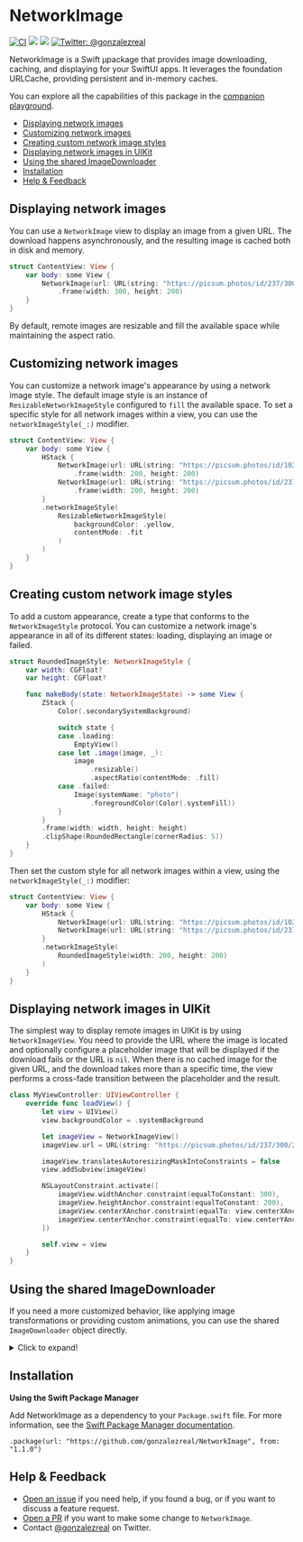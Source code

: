 # NetworkImage
[![CI](https://github.com/gonzalezreal/NetworkImage/workflows/CI/badge.svg)](https://github.com/gonzalezreal/NetworkImage/actions?query=workflow%3ACI)
[![](https://img.shields.io/endpoint?url=https%3A%2F%2Fswiftpackageindex.com%2Fapi%2Fpackages%2Fgonzalezreal%2FNetworkImage%2Fbadge%3Ftype%3Dswift-versions)](https://swiftpackageindex.com/gonzalezreal/NetworkImage)
[![](https://img.shields.io/endpoint?url=https%3A%2F%2Fswiftpackageindex.com%2Fapi%2Fpackages%2Fgonzalezreal%2FNetworkImage%2Fbadge%3Ftype%3Dplatforms)](https://swiftpackageindex.com/gonzalezreal/NetworkImage)
[![Twitter: @gonzalezreal](https://img.shields.io/badge/twitter-@gonzalezreal-blue.svg?style=flat)](https://twitter.com/gonzalezreal)

NetworkImage is a Swift µpackage that provides image downloading, caching, and displaying for your SwiftUI apps. It leverages the foundation URLCache, providing persistent and in-memory caches.

You can explore all the capabilities of this package in the [companion playground](/Playgrounds/NetworkImage.playground).

* [Displaying network images](#displaying-network-images)
* [Customizing network images](#customizing-network-images)
* [Creating custom network image styles](#creating-custom-network-image-styles)
* [Displaying network images in UIKit](#displaying-network-images-UIKit)
* [Using the shared ImageDownloader](#using-the-shared-imageDownloader)
* [Installation](#installation)
* [Help & Feedback](#help--feedback)
 
## Displaying network images
You can use a `NetworkImage` view to display an image from a given URL. The download happens asynchronously, and the resulting image is cached both in disk and memory.

```swift
struct ContentView: View {
    var body: some View {
        NetworkImage(url: URL(string: "https://picsum.photos/id/237/300/200"))
            .frame(width: 300, height: 200)
    }
}
```

By default, remote images are resizable and fill the available space while maintaining the aspect ratio.

## Customizing network images
You can customize a network image's appearance by using a network image style. The default image style is an instance of `ResizableNetworkImageStyle` configured to `fill` the available space. To set a specific style for all network images within a view, you can use the `networkImageStyle(_:)` modifier.

```swift
struct ContentView: View {
    var body: some View {
        HStack {
            NetworkImage(url: URL(string: "https://picsum.photos/id/1025/300/200"))
                .frame(width: 200, height: 200)
            NetworkImage(url: URL(string: "https://picsum.photos/id/237/300/200"))
                .frame(width: 200, height: 200)
        }
        .networkImageStyle(
            ResizableNetworkImageStyle(
                backgroundColor: .yellow,
                contentMode: .fit
            )
        )
    }
}
```

## Creating custom network image styles
To add a custom appearance, create a type that conforms to the `NetworkImageStyle` protocol. You can customize a network image's appearance in all of its different states: loading, displaying an image or failed.

```swift
struct RoundedImageStyle: NetworkImageStyle {
    var width: CGFloat?
    var height: CGFloat?

    func makeBody(state: NetworkImageState) -> some View {
        ZStack {
            Color(.secondarySystemBackground)

            switch state {
            case .loading:
                EmptyView()
            case let .image(image, _):
                image
                    .resizable()
                    .aspectRatio(contentMode: .fill)
            case .failed:
                Image(systemName: "photo")
                    .foregroundColor(Color(.systemFill))
            }
        }
        .frame(width: width, height: height)
        .clipShape(RoundedRectangle(cornerRadius: 5))
    }
}
```

Then set the custom style for all network images within a view, using the `networkImageStyle(_:)` modifier:

```swift
struct ContentView: View {
    var body: some View {
        HStack {
            NetworkImage(url: URL(string: "https://picsum.photos/id/1025/300/200"))
            NetworkImage(url: URL(string: "https://picsum.photos/id/237/300/200"))
        }
        .networkImageStyle(
            RoundedImageStyle(width: 200, height: 200)
        )
    }
}
```

## Displaying network images in UIKit
The simplest way to display remote images in UIKit is by using `NetworkImageView`. You need to provide the URL where the image is located and optionally configure a placeholder image that will be displayed if the download fails or the URL is `nil`. When there is no cached image for the given URL, and the download takes more than a specific time, the view performs a cross-fade transition between the placeholder and the result.

```swift
class MyViewController: UIViewController {
    override func loadView() {
        let view = UIView()
        view.backgroundColor = .systemBackground

        let imageView = NetworkImageView()
        imageView.url = URL(string: "https://picsum.photos/id/237/300/200")

        imageView.translatesAutoresizingMaskIntoConstraints = false
        view.addSubview(imageView)

        NSLayoutConstraint.activate([
            imageView.widthAnchor.constraint(equalToConstant: 300),
            imageView.heightAnchor.constraint(equalToConstant: 200),
            imageView.centerXAnchor.constraint(equalTo: view.centerXAnchor),
            imageView.centerYAnchor.constraint(equalTo: view.centerYAnchor),
        ])

        self.view = view
    }
}
```

## Using the shared ImageDownloader
If you need a more customized behavior, like applying image transformations or providing custom animations, you can use the shared `ImageDownloader` object directly.

<details>
  <summary>Click to expand!</summary>
  
  ```swift
  class MyViewController: UIViewController {
      private lazy var imageView = UIImageView()
      private var cancellables: Set<AnyCancellable> = []

      override func loadView() {
          let view = UIView()
          view.backgroundColor = .systemBackground

          imageView.translatesAutoresizingMaskIntoConstraints = false
          imageView.backgroundColor = .secondarySystemBackground
          view.addSubview(imageView)

          NSLayoutConstraint.activate([
              imageView.widthAnchor.constraint(equalToConstant: 300),
              imageView.heightAnchor.constraint(equalToConstant: 200),
              imageView.centerXAnchor.constraint(equalTo: view.centerXAnchor),
              imageView.centerYAnchor.constraint(equalTo: view.centerYAnchor),
          ])

          self.view = view
      }

      override func viewDidLoad() {
          super.viewDidLoad()

          ImageDownloader.shared.image(for: URL(string: "https://picsum.photos/id/237/300/200")!)
              .map { image in
                  // tint the image with a yellow color
                  UIGraphicsImageRenderer(size: image.size).image { _ in
                      image.draw(at: .zero)
                      UIColor.systemYellow.setFill()
                      UIRectFillUsingBlendMode(CGRect(origin: .zero, size: image.size), .multiply)
                  }
              }
              .replaceError(with: UIImage(systemName: "film")!)
              .receive(on: DispatchQueue.main)
              .sink(receiveValue: { [imageView] image in
                  imageView.image = image
              })
              .store(in: &cancellables)
      }
  }
  ```
</details>

## Installation
**Using the Swift Package Manager**

Add NetworkImage as a dependency to your `Package.swift` file. For more information, see the [Swift Package Manager documentation](https://github.com/apple/swift-package-manager/tree/master/Documentation).

```
.package(url: "https://github.com/gonzalezreal/NetworkImage", from: "1.1.0")
```

## Help & Feedback
- [Open an issue](https://github.com/gonzalezreal/NetworkImage/issues/new) if you need help, if you found a bug, or if you want to discuss a feature request.
- [Open a PR](https://github.com/gonzalezreal/NetworkImage/pull/new/master) if you want to make some change to `NetworkImage`.
- Contact [@gonzalezreal](https://twitter.com/gonzalezreal) on Twitter.
